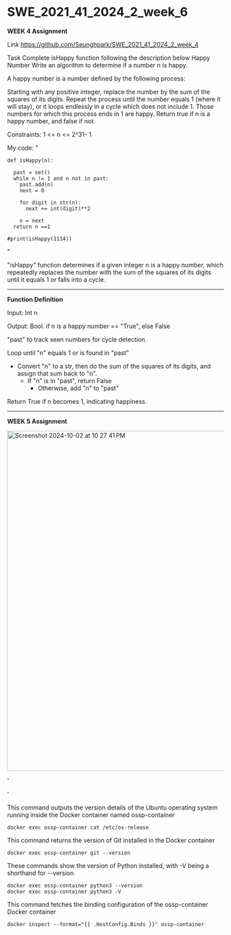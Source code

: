 # SWE_2021_41_2024_2_week_6



**WEEK 4 Assignment**

Link
https://github.com/Seunghpark/SWE_2021_41_2024_2_week_4

Task
Complete isHappy function following the description below
Happy Number
Write an algorithm to determine if a number n is happy.

A happy number is a number defined by the following process:

Starting with any positive integer, replace the number by the sum of the squares of its digits.
Repeat the process until the number equals 1 (where it will stay), or it loops endlessly in a cycle which does not include 1.
Those numbers for which this process ends in 1 are happy.
Return true if n is a happy number, and false if not.

Constraints: 1 <= n <= 2^31- 1

My code:
"

    def isHappy(n):
    
      past = set()
      while n != 1 and n not in past:
        past.add(n)
        next = 0
    
        for digit in str(n):
          next += int(digit)**2
    
        n = next
      return n ==1
      
    #print(isHappy(1114))
"

"isHappy" function determines if a given integer n is a happy number, which repeatedly replaces the number with the sum of the squares of its digits until it equals 1 or falls into a cycle.








 --------



**Function Definition**



Input: Int n

Output: Bool. if n is a happy number == "True",  else False



"past" to track seen numbers for cycle detection.

Loop until "n" equals 1 or is found in "past"
  - Convert "n" to a str, then do the sum of the squares of its digits, and assign that sum back to "n".
       - If "n" is in "past", return False
          - Otherwise, add "n" to "past"



            
Return True if n becomes 1, indicating happiness.





__________________________________________________________________________________________________________________________


**WEEK 5 Assignment**


<img width="790" alt="Screenshot 2024-10-02 at 10 27 41 PM" src="https://github.com/user-attachments/assets/c4a369a4-6493-4c51-b02e-f7230df01979">

'

'

This command outputs the version details of the Ubuntu operating system running inside the Docker container named ossp-container

    docker exec ossp-container cat /etc/os-release
        


This command returns the version of Git installed in the Docker container


    docker exec ossp-container git --version


These commands show the version of Python installed, with -V being a shorthand for --version


    docker exec ossp-container python3 --version
    docker exec ossp-container python3 -V


This command fetches the binding configuration of the ossp-container Docker container


    docker inspect --format="{{ .HostConfig.Binds }}" ossp-container


